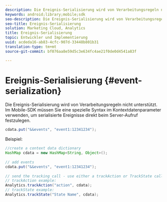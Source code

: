 ```yaml
---
description: Die Ereignis-Serialisierung wird von Verarbeitungsregeln nicht unterstützt. Im Mobile-SDK müssen Sie eine spezielle Syntax im Kontextdatenparameter verwenden, um serialisierte Ereignisse direkt beim Server-Aufruf festzulegen.
keywords: android;library;mobile;sdk
seo-description: Die Ereignis-Serialisierung wird von Verarbeitungsregeln nicht unterstützt. Im Mobile-SDK müssen Sie eine spezielle Syntax im Kontextdatenparameter verwenden, um serialisierte Ereignisse direkt beim Server-Aufruf festzulegen.
seo-title: Ereignis-Serialisierung
solution: Marketing Cloud, Analytics
title: Ereignis-Serialisierung
topic: Entwickler und Implementierung
uuid: acdeda16-ab83-4cfc-907d-33448b801b31
translation-type: tm+mt
source-git-commit: bf076aa8e59d5c3e634fc4ae21f0de0d4541a83f

---
```



# Ereignis-Serialisierung {#event-serialization}

Die Ereignis-Serialisierung wird von Verarbeitungsregeln nicht unterstützt. Im Mobile-SDK müssen Sie eine spezielle Syntax im Kontextdatenparameter verwenden, um serialisierte Ereignisse direkt beim Server-Aufruf festzulegen.

```java
cdata.put("&&events", "event1:12341234");
```

Beispiel:

```java
//create a context data dictionary 
HashMap cdata = new HashMap<String, Object>(); 
 
// add events 
cdata.put("&&events", "event1:12341234"); 
 
// send the tracking call - use either a trackAction or TrackState call. 
// trackAction example: 
Analytics.trackAction("action", cdata); 
// trackState example: 
Analytics.trackState("State Name", cdata);
```

